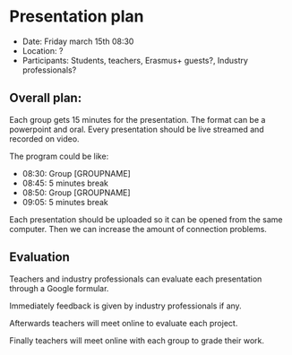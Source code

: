 # Presentation plan

- Date: Friday march 15th 08:30
- Location: ?
- Participants: Students, teachers, Erasmus+ guests?, Industry professionals?

## Overall plan:
Each group gets 15 minutes for the presentation. The format can be a powerpoint and oral. 
Every presentation should be live streamed and recorded on video.

The program could be like:

- 08:30: Group [GROUPNAME]
- 08:45: 5 minutes break
- 08:50: Group [GROUPNAME]
- 09:05: 5 minutes break


Each presentation should be uploaded so it can be opened from the same computer. Then we can increase the amount of connection problems.

## Evaluation
Teachers and industry professionals can evaluate each presentation through a Google formular.

Immediately feedback is given by industry professionals if any.

Afterwards teachers will meet online to evaluate each project.

Finally teachers will meet online with each group to grade their work.




